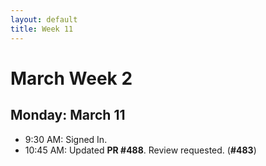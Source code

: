 ```yaml
---
layout: default
title: Week 11
---
```


# **March Week 2**
## **Monday: March 11**
- 9:30  AM: Signed In.
- 10:45 AM: Updated **PR #488**. Review requested. (**#483**)
